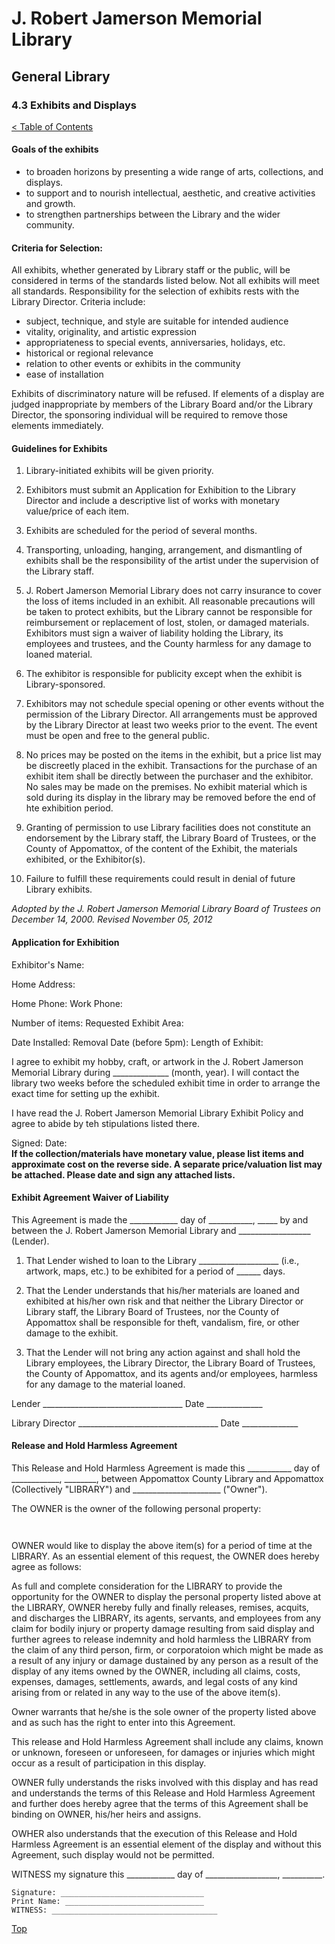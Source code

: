 [0]: ../README.md
[4.3]: exhibits-and-displays.md

# J. Robert Jamerson Memorial Library
## General Library
### 4.3 Exhibits and Displays
[< Table of Contents][0]

#### Goals of the exhibits

- to broaden horizons by presenting a wide range of arts, collections, and displays.
- to support and to nourish intellectual, aesthetic, and creative activities and  growth.
- to strengthen partnerships between the Library and the wider community.

#### Criteria for Selection:

All exhibits, whether generated by Library staff or the public, will be considered in terms of the standards listed below. Not all exhibits will meet all standards. Responsibility for the selection of exhibits rests with the Library Director. Criteria include:

- subject, technique, and style are suitable for intended audience
- vitality, originality, and artistic expression
- appropriateness to special events, anniversaries, holidays, etc.
- historical or regional relevance
- relation to other events or exhibits in the community
- ease of installation

Exhibits of discriminatory nature will be refused. If elements of a display are judged inappropriate by members of the Library Board and/or the Library Director, the sponsoring individual will be required to remove those elements immediately.

#### Guidelines for Exhibits

1. Library-initiated exhibits will be given priority.

2. Exhibitors must submit an Application for Exhibition to the Library Director and include a descriptive list of works with monetary value/price of each item.

3. Exhibits are scheduled for the period of several months.

4. Transporting, unloading, hanging, arrangement, and dismantling of exhibits shall be the responsibility of the artist under the supervision of the Library staff.

5. J. Robert Jamerson Memorial Library does not carry insurance to cover the loss of items included in an exhibit. All reasonable precautions will be taken to protect exhibits, but the Library cannot be responsible for reimbursement or replacement of lost, stolen, or damaged materials. Exhibitors must sign a waiver of liability holding the Library, its employees and trustees, and the County harmless for any damage to loaned material.

6. The exhibitor is responsible for publicity except when the exhibit is Library-sponsored.

7. Exhibitors may not schedule special opening or other events without the permission of the Library Director. All arrangements must be approved by the Library Director at least two weeks prior to the event. The event must be open and free to the general public.

8. No prices may be posted on the items in the exhibit, but a price list may be discreetly placed in the exhibit. Transactions for the purchase of an exhibit item shall be directly between the purchaser and the exhibitor. No sales may be made on the premises. No exhibit material which is sold during its display in the library may be removed before the end of hte exhibition period.

9. Granting of permission to use Library facilities does not constitute an endorsement by the Library staff, the Library Board of Trustees, or the County of Appomattox, of the content of the Exhibit, the materials exhibited, or the Exhibitor(s).

10. Failure to fulfill these requirements could result in denial of future Library exhibits.

*Adopted by the J. Robert Jamerson Memorial Library Board of Trustees on December 14, 2000.*
*Revised November 05, 2012*

#### Application for Exhibition

Exhibitor's Name: 

Home Address: 

Home Phone:                           Work Phone: 

Number of items:                              Requested Exhibit Area:      

Date Installed:                              Removal Date (before 5pm):                 Length of Exhibit:   

I agree to exhibit my hobby, craft, or artwork in the J. Robert Jamerson Memorial Library during ______________ (month, year). I will contact the library two weeks before the scheduled exhibit time in order to arrange the exact time for setting up the exhibit.

I have read the J. Robert Jamerson Memorial Library Exhibit Policy and agree to abide by teh stipulations listed there.

Signed:                                             Date:                       
**If the collection/materials have monetary value, please list items and approximate cost on the reverse side. A separate price/valuation list may be attached. Please date and sign any attached lists.**

#### Exhibit Agreement Waiver of Liability

This Agreement is made the ____________ day of ___________, _____ by and between the J. Robert Jamerson Memorial Library and __________________ (Lender).

1. That Lender wished to loan to the Library ____________________ (i.e., artwork, maps, etc.) to be exhibited for a period of ______ days.

2. That the Lender understands that his/her materials are loaned and exhibited at his/her own risk and that neither the Library Director or Library staff, the Library Board of Trustees, nor the County of Appomattox shall be responsible for theft, vandalism, fire, or other damage to the exhibit.

3. That the Lender will not bring any action against and shall hold the Library employees, the Library Director, the Library Board of Trustees, the County of Appomattox, and its agents and/or employees, harmless for any damage to the material loaned.

Lender ___________________________________ Date ______________

Library Director ___________________________________ Date ______________

#### Release and Hold Harmless Agreement

This Release and Hold Harmless Agreement is made this ___________ day of ____________, ________, between Appomattox County Library and Appomattox (Collectively "LIBRARY") and ______________________ ("Owner").

The OWNER is the owner of the following personal property:

```


```

OWNER would like to display the above item(s) for a period of time at the LIBRARY. As an essential element of this request, the OWNER does hereby agree as follows:

As full and complete consideration for the LIBRARY to provide the opportunity for the OWNER to display the personal property listed above at the LIBRARY, OWNER hereby fully and finally releases, remises, acquits, and discharges the LIBRARY, its agents, servants, and employees from any claim for bodily injury or property damage resulting from said display and further agrees to release indemnity and hold harmless the LIBRARY from the claim of any third person, firm, or corporatoion which might be made as a result of any injury or damage dustained by any person as a result of the display of any items owned by the OWNER, including all claims, costs, expenses, damages, settlements, awards, and legal costs of any kind arising from or related in any way to the use of the above item(s).

Owner warrants that he/she is the sole owner of the property listed above and as such has the right to enter into this Agreement.

This release and Hold Harmless Agreement shall include any claims, known or unknown, foreseen or unforeseen, for damages or injuries which might occur as a result of participation in this display.

OWNER fully understands the risks involved with this display and has read and understands the terms of this Release and Hold Harmless Agreement and further does hereby agree that the terms of this Agreement shall be binding on OWNER, his/her heirs and assigns.

OWHER also understands that the execution of this Release and Hold Harmless Agreement is an essential element of the display and without this Agreement, such display would not be permitted.

WITNESS my signature this ____________ day of __________________, __________.

    Signature: ________________________________
    Print Name: _______________________________
    WITNESS: _____________________________________

[Top][4.3]